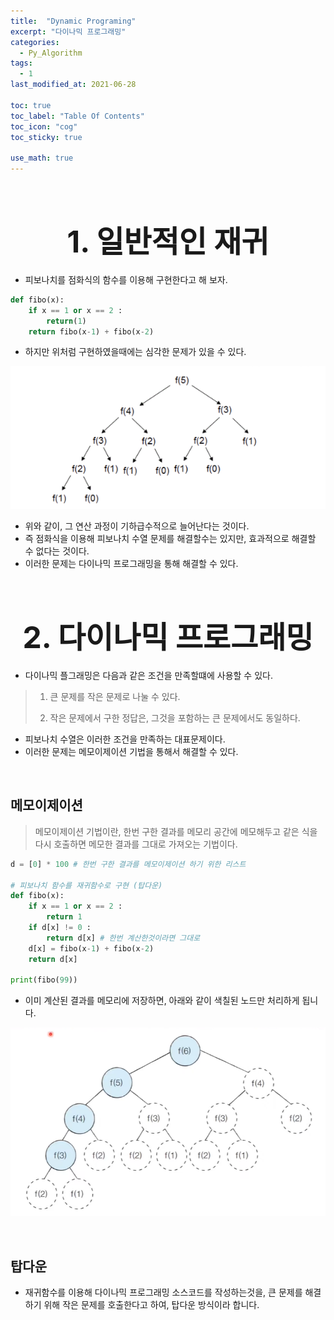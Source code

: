 ```yaml
---
title:  "Dynamic Programing"
excerpt: "다이나믹 프로그래밍"
categories:
  - Py_Algorithm
tags:
  - 1
last_modified_at: 2021-06-28

toc: true
toc_label: "Table Of Contents"
toc_icon: "cog"
toc_sticky: true

use_math: true
---
```


<br>

# <center><font size="10">1. 일반적인 재귀</font></center>

- 피보나치를 점화식의 함수를 이용해 구현한다고 해 보자. 

```python
def fibo(x):
    if x == 1 or x == 2 :
        return(1)
    return fibo(x-1) + fibo(x-2)
```

- 하지만 위처럼 구현하였을때에는 심각한 문제가 있을 수 있다. 

![png](/assets/images/Python/5_1.png)

- 위와 같이, 그 연산 과정이 기하급수적으로 늘어난다는 것이다.
- 즉 점화식을 이용해 피보나치 수열 문제를 해결할수는 있지만, 효과적으로 해결할 수 없다는 것이다. 
- 이러한 문제는 다이나믹 프로그래밍을 통해 해결할 수 있다. 

<br>

# <center><font size="10">2. 다이나믹 프로그래밍</font></center>

- 다이나믹 플그래밍은 다음과 같은 조건을 만족할떄에 사용할 수 있다.

> 1. 큰 문제를 작은 문제로 나눌 수 있다.
>
> 2. 작은 문제에서 구한 정답은, 그것을 포함하는 큰 문제에서도 동일하다.

- 피보나치 수열은 이러한 조건을 만족하는 대표문제이다. 
- 이러한 문제는 메모이제이션 기법을 통해서 해결할 수 있다.

<br>

## 메모이제이션

> 메모이제이션 기법이란, 한번 구한 결과를 메모리 공간에 메모해두고 같은 식을 다시 호출하면 메모한 결과를 그대로 가져오는 기법이다. 

```python
d = [0] * 100 # 한번 구한 결과를 메모이제이션 하기 위한 리스트

# 피보나치 함수를 재귀함수로 구현 (탑다운)
def fibo(x):
    if x == 1 or x == 2 :
        return 1 
    if d[x] != 0 :
        return d[x] # 한번 계산한것이라면 그대로
    d[x] = fibo(x-1) + fibo(x-2)
    return d[x]

print(fibo(99))
```

- 이미 계산된 결과를 메모리에 저장하면, 아래와 같이 색칠된 노드만 처리하게 됩니다. 

![png](/assets/images/Python/5_2.png)

<br>

## 탑다운

- 재귀함수를 이용해 다이나믹 프로그래밍 소스코드를 작성하는것을, 큰 문제를 해결하기 위해 작은 문제를 호출한다고 하여, 탑다운 방식이라 합니다.
